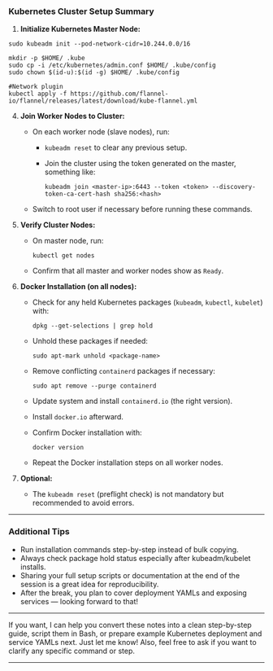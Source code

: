 
### Kubernetes Cluster Setup Summary

1. **Initialize Kubernetes Master Node:**

```
sudo kubeadm init --pod-network-cidr=10.244.0.0/16

mkdir -p $HOME/ .kube
sudo cp -i /etc/kubernetes/admin.conf $HOME/ .kube/config
sudo chown $(id-u):$(id -g) $HOME/ .kube/config

#Network plugin
kubectl apply -f https://github.com/flannel-io/flannel/releases/latest/download/kube-flannel.yml
```


4. **Join Worker Nodes to Cluster:**

   * On each worker node (slave nodes), run:

     * `kubeadm reset` to clear any previous setup.
     * Join the cluster using the token generated on the master, something like:

       ```
       kubeadm join <master-ip>:6443 --token <token> --discovery-token-ca-cert-hash sha256:<hash>
       ```
   * Switch to root user if necessary before running these commands.

5. **Verify Cluster Nodes:**

   * On master node, run:

     ```
     kubectl get nodes
     ```
   * Confirm that all master and worker nodes show as `Ready`.

6. **Docker Installation (on all nodes):**

   * Check for any held Kubernetes packages (`kubeadm`, `kubectl`, `kubelet`) with:

     ```
     dpkg --get-selections | grep hold
     ```
   * Unhold these packages if needed:

     ```
     sudo apt-mark unhold <package-name>
     ```
   * Remove conflicting `containerd` packages if necessary:

     ```
     sudo apt remove --purge containerd
     ```
   * Update system and install `containerd.io` (the right version).
   * Install `docker.io` afterward.
   * Confirm Docker installation with:

     ```
     docker version
     ```
   * Repeat the Docker installation steps on all worker nodes.

7. **Optional:**

   * The `kubeadm reset` (preflight check) is not mandatory but recommended to avoid errors.

---

### Additional Tips

* Run installation commands step-by-step instead of bulk copying.
* Always check package hold status especially after kubeadm/kubelet installs.
* Sharing your full setup scripts or documentation at the end of the session is a great idea for reproducibility.
* After the break, you plan to cover deployment YAMLs and exposing services — looking forward to that!

---

If you want, I can help you convert these notes into a clean step-by-step guide, script them in Bash, or prepare example Kubernetes deployment and service YAMLs next. Just let me know! Also, feel free to ask if you want to clarify any specific command or step.

---
